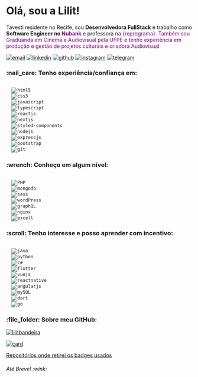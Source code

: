 <h1>Olá, sou a Lilit!</h1>

<p>Tavesti residente no Recife, sou <b>Desenvolvedora FullStack</b> e trabalho como <b>Software Engineer no <span style="color: purple;">Nubank</b> e professora na <span style="color: purple;">{reprograma}</b>. Também sou Graduanda em Cinema e Audiovisual pela UFPE e tenho experiência em produção e gestão de projetos culturais e criadora Audiovisual.</p>

<a href="mailto:devlilitbandeira@gmail.com"><img alt="email" src="https://img.shields.io/badge/Gmail-D14836?style=for-the-badge&logo=gmail&logoColor=white"/></a>
<a href="https://www.linkedin.com/in/lilitbandeira"><img alt="linkedin" src="https://img.shields.io/badge/LinkedIn-0077B5?style=for-the-badge&logo=linkedin&logoColor=white"/></a>
<a href="https://gist.github.com/lilitbandeira"><img alt="github" src="https://img.shields.io/badge/Follow-100000?style=for-the-badge&logo=github&logoColor=white"/></a>
<a href="https://www.instagram.com/lilitbandeira/"><img alt="instagram" src="https://img.shields.io/badge/Instagram-E4405F?style=for-the-badge&logo=instagram&logoColor=white" /></a>
<a href="https://t.me/lilitbandeira"><img alt="telegram" src="https://img.shields.io/badge/Telegram-2CA5E0?style=for-the-badge&logo=telegram&logoColor=white" /></a>
  
<h3>:nail_care: Tenho experiência/confiança em:</h3> 

<code> 
  <img alt="html5" src="https://img.shields.io/badge/HTML5-FF5733?style=for-the-badge&logo=html5&logoColor=white"/> 
  <img alt="css3" src="https://img.shields.io/badge/CSS3-3498DB?style=for-the-badge&logo=css3&logoColor=white"/> 
  <img alt="javascript" src="https://img.shields.io/badge/JavaScript-F7DF1E?style=for-the-badge&logo=javascript&logoColor=black"/>
  <img alt="typescript" src="https://img.shields.io/badge/TypeScript-007ACC?style=for-the-badge&logo=typescript&logoColor=white" />
  <img alt="reactjs" src="https://img.shields.io/badge/React-20232A?style=for-the-badge&logo=react&logoColor=61DAFB"/>
  <img alt="nextjs" src="https://img.shields.io/badge/nextjs-%23000000.svg?style=for-the-badge&logo=next.js&logoColor=white"/>
  <img alt="styled-components" src="https://img.shields.io/badge/styled--components-DB7093?style=for-the-badge&logo=styled-components&logoColor=white" />
  <img alt="nodejs" src="https://img.shields.io/badge/Node.js-43853D?style=for-the-badge&logo=node.js&logoColor=white"/>
  <img alt="expressjs" src="https://img.shields.io/badge/Express.js-404D59?style=for-the-badge" />
  <img alt="bootstrap" src="https://img.shields.io/badge/Bootstrap-7D3C98?style=for-the-badge&logo=bootstrap&logoColor=white"/> 
  <img alt="git" src="https://img.shields.io/badge/git-%23F05033.svg?style=for-the-badge&logo=git&logoColor=white"/>
</code>

<h3> :wrench: Conheço em algum nível:</h3>

<code>
  <img alt="PHP" src="https://img.shields.io/badge/PHP-777BB4?style=for-the-badge&logo=php&logoColor=white"/>
  <img alt="mongodb" src="https://img.shields.io/badge/MongoDB-4EA94B?style=for-the-badge&logo=mongodb&logoColor=white" />
  <img alt="sass" src="https://img.shields.io/badge/Sass-CC6699?style=for-the-badge&logo=sass&logoColor=white"/>
  <img alt="wordPress" src="https://img.shields.io/badge/WordPress-006E93?style=for-the-badge&logo=wordpress&logoColor=white" />
  <img alt="graphQL" src="https://img.shields.io/badge/-GraphQL-E10098?style=for-the-badge&logo=graphql"/>
  <img alt="nginx" src="https://img.shields.io/badge/Nginx-009639?style=for-the-badge&logo=nginx&logoColor=white" />
  <img alt="excell" src="https://img.shields.io/badge/Microsoft_Excel-217346?style=for-the-badge&logo=microsoft-excel&logoColor=white"/>
</code>

<h3> :scroll: Tenho interesse e posso aprender com incentivo:</h3>

<code>
  <img alt="java" src="https://img.shields.io/badge/Java-ED8B00?style=for-the-badge&logo=java&logoColor=white"/>
  <img alt="python" src="https://img.shields.io/badge/Python-14354C?style=for-the-badge&logo=python&logoColor=white"/>
  <img alt="c#" src="https://img.shields.io/badge/C%23-239120?style=for-the-badge&logo=c-sharp&logoColor=white"/>
  <img alt="flutter" src="https://img.shields.io/badge/Flutter-02569B?style=for-the-badge&logo=flutter&logoColor=white" />
  <img alt="vuejs" src="https://img.shields.io/badge/Vue.js-35495E?style=for-the-badge&logo=vue.js&logoColor=4FC08D" />
  <img alt="reactnative" src="https://img.shields.io/badge/React_Native-20232A?style=for-the-badge&logo=react&logoColor=61DAFB"/>
  <img alt="angularjs" src="https://img.shields.io/badge/Angular-DD0031?style=for-the-badge&logo=angular&logoColor=white"/>
  <img alt="mySQL" src="https://img.shields.io/badge/MySQL-00000F?style=for-the-badge&logo=mysql&logoColor=white" />
  <img alt="dart" src="https://img.shields.io/badge/Dart-0175C2?style=for-the-badge&logo=dart&logoColor=white" />
  <img alt="go" src="https://img.shields.io/badge/Go-00ADD8?style=for-the-badge&logo=go&logoColor=white" />
</code>

<h3> :file_folder: Sobre meu GitHub:</h3>

[![lilitbandeira](https://github-readme-stats.vercel.app/api/top-langs/?username=lilitbandeira&hide=html&layout=compact&theme=tokyonight)](https://github.com/lilitbandeira/)

[![card](https://github-readme-stats.vercel.app/api?username=lilitbandeira&theme=tokyonight)](https://github.com/lilitbandeira/)

[Repositórios onde retirei os badges usados](https://github.com/iuricode/readme-template)

<h6>Até Breve! :wink:</h6>
